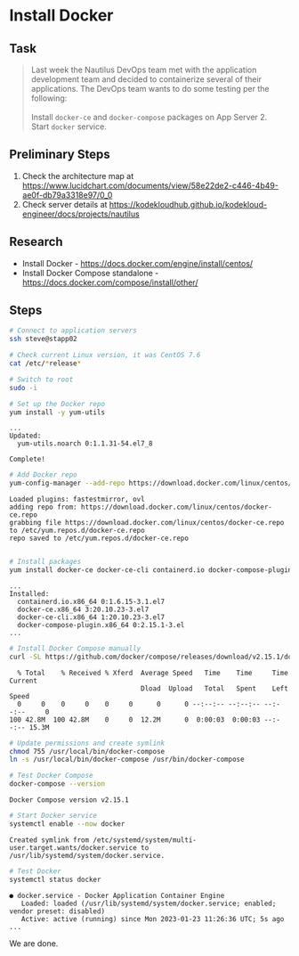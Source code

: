 # Install Docker

## Task

> Last week the Nautilus DevOps team met with the application development team and decided to containerize several of their applications. The DevOps team wants to do some testing per the following:<br><br>Install `docker-ce` and `docker-compose` packages on App Server 2.<br>Start `docker` service.

## Preliminary Steps

1. Check the architecture map at https://www.lucidchart.com/documents/view/58e22de2-c446-4b49-ae0f-db79a3318e97/0_0
2. Check server details at https://kodekloudhub.github.io/kodekloud-engineer/docs/projects/nautilus

## Research

* Install Docker - https://docs.docker.com/engine/install/centos/
* Install Docker Compose standalone - https://docs.docker.com/compose/install/other/

## Steps


```bash
# Connect to application servers
ssh steve@stapp02

# Check current Linux version, it was CentOS 7.6
cat /etc/*release*

# Switch to root
sudo -i

# Set up the Docker repo
yum install -y yum-utils
```

```
...
Updated:
  yum-utils.noarch 0:1.1.31-54.el7_8

Complete!
```

```bash
# Add Docker repo
yum-config-manager --add-repo https://download.docker.com/linux/centos/docker-ce.repo
```

```
Loaded plugins: fastestmirror, ovl
adding repo from: https://download.docker.com/linux/centos/docker-ce.repo
grabbing file https://download.docker.com/linux/centos/docker-ce.repo to /etc/yum.repos.d/docker-ce.repo
repo saved to /etc/yum.repos.d/docker-ce.repo
```

```bash

# Install packages
yum install docker-ce docker-ce-cli containerd.io docker-compose-plugin
```

```
...
Installed:
  containerd.io.x86_64 0:1.6.15-3.1.el7
  docker-ce.x86_64 3:20.10.23-3.el7
  docker-ce-cli.x86_64 1:20.10.23-3.el7
  docker-compose-plugin.x86_64 0:2.15.1-3.el
...
```

```bash
# Install Docker Compose manually
curl -SL https://github.com/docker/compose/releases/download/v2.15.1/docker-compose-linux-x86_64 -o /usr/local/sbin/docker-compose
```

```
  % Total    % Received % Xferd  Average Speed   Time    Time     Time  Current
                                 Dload  Upload   Total   Spent    Left  Speed
  0     0    0     0    0     0      0      0 --:--:-- --:--:-- --:--:--     0
100 42.8M  100 42.8M    0     0  12.2M      0  0:00:03  0:00:03 --:--:-- 15.3M
```

```bash
# Update permissions and create symlink
chmod 755 /usr/local/bin/docker-compose
ln -s /usr/local/bin/docker-compose /usr/bin/docker-compose

# Test Docker Compose
docker-compose --version
```

```
Docker Compose version v2.15.1
```


```bash
# Start Docker service
systemctl enable --now docker
```

```
Created symlink from /etc/systemd/system/multi-user.target.wants/docker.service to /usr/lib/systemd/system/docker.service.
```

```bash
# Test Docker
systemctl status docker
```

```
● docker.service - Docker Application Container Engine
   Loaded: loaded (/usr/lib/systemd/system/docker.service; enabled; vendor preset: disabled)
   Active: active (running) since Mon 2023-01-23 11:26:36 UTC; 5s ago
...
```

We are done.
